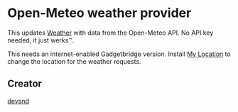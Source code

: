 # Open-Meteo weather provider

This updates [Weather](https://banglejs.com/apps/#weather) with data from the Open-Meteo API.
No API key needed, it just werks™.

This needs an internet-enabled Gadgetbridge version.
Install [My Location](https://banglejs.com/apps/#mylocation) to change the location for the weather requests.

## Creator

[devsnd](https://github.com/devsnd)
